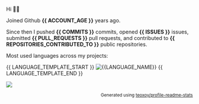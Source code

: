 Hi 👋😊

Joined Github **{{ ACCOUNT_AGE }}** years ago.

Since then I pushed **{{ COMMITS }}** commits, opened **{{ ISSUES }}** issues, submitted **{{ PULL_REQUESTS }}** pull requests, and contributed to **{{ REPOSITORIES_CONTRIBUTED_TO }}** public repositories.

Most used languages across my projects:

{{ LANGUAGE_TEMPLATE_START }}
![{{LANGUAGE_NAME}}](https://img.shields.io/static/v1?style=flat-square&label=%E2%A0%80&color=555&labelColor={{LANGUAGE_COLOR:uri}}&message={{LANGUAGE_NAME:uri}}%EF%B8%B1{{LANGUAGE_PERCENT:uri}}%25)
{{ LANGUAGE_TEMPLATE_END }}

[![](https://visitcount.itsvg.in/api?id=akashsharma99&icon=0&color=0)](https://visitcount.itsvg.in)
<p align="right"><sub>Generated using <a href="https://github.com/marketplace/actions/profile-readme-stats">teoxoy/profile-readme-stats</a></sub></p>
